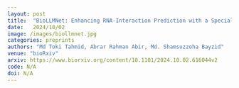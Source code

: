 ```yaml
---
layout: post
title:  "BioLLMNet: Enhancing RNA-Interaction Prediction with a Specialized Cross-LLM Transformation Network"
date:   2024/10/02
image: /images/biollmnet.jpg
categories: preprints
authors: "Md Toki Tahmid, Abrar Rahman Abir, Md. Shamsuzzoha Bayzid"
venue: "bioRxiv"
arxiv: https://www.biorxiv.org/content/10.1101/2024.10.02.616044v2
code: N/A
doi: N/A
---
```

